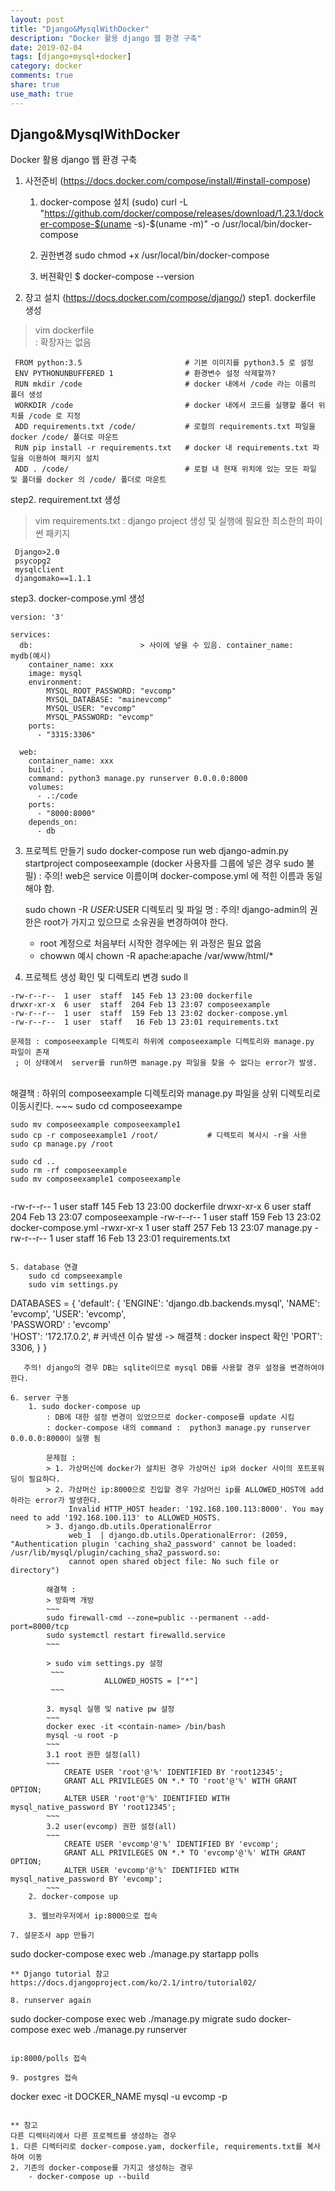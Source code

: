 ```yaml
---
layout: post
title: "Django&MysqlWithDocker"
description: "Docker 활용 django 웹 환경 구축"
date: 2019-02-04
tags: [django+mysql+docker]
category: docker
comments: true
share: true
use_math: true
---
```


## Django&MysqlWithDocker
Docker 활용 django 웹 환경 구축


1. 사전준비 (https://docs.docker.com/compose/install/#install-compose)
	1. docker-compose 설치
    (sudo) curl -L "https://github.com/docker/compose/releases/download/1.23.1/docker-compose-$(uname -s)-$(uname -m)" -o /usr/local/bin/docker-compose

	2. 권한변경
    sudo chmod +x /usr/local/bin/docker-compose

	3. 버젼확인
    $ docker-compose --version

2. 장고 설치
    (https://docs.docker.com/compose/django/)
step1. dockerfile 생성
> vim dockerfile   
: 확장자는 없음

~~~
 FROM python:3.5                       # 기본 이미지를 python3.5 로 설정
 ENV PYTHONUNBUFFERED 1                # 환경변수 설정 삭제할까?
 RUN mkdir /code                       # docker 내에서 /code 라는 이름의 폴더 생성
 WORKDIR /code                         # docker 내에서 코드를 실행할 폴더 위치를 /code 로 지정
 ADD requirements.txt /code/           # 로컬의 requirements.txt 파일을 docker /code/ 폴더로 마운트
 RUN pip install -r requirements.txt   # docker 내 requirements.txt 파일을 이용하여 패키지 설치
 ADD . /code/                          # 로컬 내 현재 위치에 있는 모든 파일 및 폴더를 docker 의 /code/ 폴더로 마운트
~~~

step2. requirement.txt 생성
> vim requirements.txt
   : django project 생성 및 실행에 필요한 최소한의 파이썬 패키지
~~~
 Django>2.0
 psycopg2
 mysqlclient
 djangomako==1.1.1
~~~

step3. docker-compose.yml 생성

~~~
version: '3'

services:
  db:                        > 사이에 넣을 수 있음. container_name: mydb(예시)
    container_name: xxx
    image: mysql
    environment:
        MYSQL_ROOT_PASSWORD: "evcomp"
        MYSQL_DATABASE: "mainevcomp"
        MYSQL_USER: "evcomp"
        MYSQL_PASSWORD: "evcomp"
    ports:
      - "3315:3306"

  web:
    container_name: xxx
    build: .
    command: python3 manage.py runserver 0.0.0.0:8000
    volumes:
      - .:/code
    ports:
      - "8000:8000"
    depends_on:
      - db
~~~

3. 프로젝트 만들기
    sudo docker-compose run web django-admin.py startproject composeexample (docker 사용자를 그룹에 넣은 경우 sudo 불필)
    : 주의! web은 service 이름이며 docker-compose.yml 에 적힌 이름과 동일해야 함.

    sudo chown -R $USER:$USER 디렉토리 및 파일 명
    : 주의! django-admin의 권한은 root가 가지고 있으므로 소유권을 변경하여야 한다.
     - root 계정으로 처음부터 시작한 경우에는 위 과정은 필요 없음
     - chowwn 예시 chown -R apache:apache /var/www/html/*
     
4. 프로젝트 생성 확인 및 디렉토리 변경
    sudo ll
~~~
-rw-r--r--  1 user  staff  145 Feb 13 23:00 dockerfile
drwxr-xr-x  6 user  staff  204 Feb 13 23:07 composeexample
-rw-r--r--  1 user  staff  159 Feb 13 23:02 docker-compose.yml
-rw-r--r--  1 user  staff   16 Feb 13 23:01 requirements.txt
~~~

    문제점 : composeexample 디렉토리 하위에 composeexample 디렉토리와 manage.py 파일이 존재
     ; 이 상태에서  server를 run하면 manage.py 파일을 찾을 수 없다는 error가 발생.
<br>
    해결책 : 하위의 composeexample 디렉토리와 manage.py 파일을 상위 디렉토리로 이동시킨다.
~~~
    sudo cd composeexampe

    sudo mv composeexample composeexample1
    sudo cp -r composeexample1 /root/           # 디렉토리 복사시 -r을 사용
    sudo cp manage.py /root

    sudo cd ..
    sudo rm -rf composeexample
    sudo mv composeexample1 composeexample
~~~
~~~
-rw-r--r--  1 user  staff  145 Feb 13 23:00 dockerfile
drwxr-xr-x  6 user  staff  204 Feb 13 23:07 composeexample
-rw-r--r--  1 user  staff  159 Feb 13 23:02 docker-compose.yml
-rwxr-xr-x  1 user  staff  257 Feb 13 23:07 manage.py
-rw-r--r--  1 user  staff   16 Feb 13 23:01 requirements.txt
~~~

5. database 연결
    sudo cd compseexample
    sudo vim settings.py

~~~
DATABASES = {
    'default': {
        'ENGINE': 'django.db.backends.mysql',
        'NAME': 'evcomp',
        'USER': 'evcomp',                    
        'PASSWORD' : 'evcomp'                   
        'HOST': '172.17.0.2',                   # 커넥션 이슈 발생 -> 해결책 : docker inspect <container-name> 확인
        'PORT': 3306,
    }
}
~~~
   주의! django의 경우 DB는 sqlite이므로 mysql DB를 사용할 경우 설정을 변경하여야 한다.

6. server 구동
    1. sudo docker-compose up
        : DB에 대한 설정 변경이 있었으므로 docker-compose를 update 시킴
        : docker-compose 내의 command :  python3 manage.py runserver 0.0.0.0:8000이 실행 됨

        문제점 :
        > 1. 가상머신에 docker가 설치된 경우 가상머신 ip와 docker 사이의 포트포워딩이 필요하다.
        > 2. 가상머신 ip:8000으로 진입할 경우 가상머신 ip를 ALLOWED_HOST에 add하라는 error가 발생한다.
             Invalid HTTP_HOST header: '192.168.100.113:8000'. You may need to add '192.168.100.113' to ALLOWED_HOSTS.
        > 3. django.db.utils.OperationalError 
             web_1  | django.db.utils.OperationalError: (2059, "Authentication plugin 'caching_sha2_password' cannot be loaded: /usr/lib/mysql/plugin/caching_sha2_password.so: 
             cannot open shared object file: No such file or directory")
             
        해결책 :
        > 방화벽 개방
        ~~~
        sudo firewall-cmd --zone=public --permanent --add-port=8000/tcp
        sudo systemctl restart firewalld.service
        ~~~
        
        > sudo vim settings.py 설정
         ~~~
                     ALLOWED_HOSTS = ["*"]
         ~~~
         
        3. mysql 실행 및 native pw 설정
        ~~~
        docker exec -it <contain-name> /bin/bash
        mysql -u root -p
        ~~~
        3.1 root 권한 설정(all)
        ~~~ 
            CREATE USER 'root'@'%' IDENTIFIED BY 'root12345'; 
            GRANT ALL PRIVILEGES ON *.* TO 'root'@'%' WITH GRANT OPTION;
            ALTER USER 'root'@'%' IDENTIFIED WITH mysql_native_password BY 'root12345';
        ~~~       
        3.2 user(evcomp) 권한 설정(all)
        ~~~
            CREATE USER 'evcomp'@'%' IDENTIFIED BY 'evcomp'; 
            GRANT ALL PRIVILEGES ON *.* TO 'evcomp'@'%' WITH GRANT OPTION;
            ALTER USER 'evcomp'@'%' IDENTIFIED WITH mysql_native_password BY 'evcomp';
        ~~~
    2. docker-compose up

    3. 웹브라우저에서 ip:8000으로 접속

7. 설문조사 app 만들기
~~~
sudo docker-compose exec web ./manage.py startapp polls
~~~
** Django tutorial 참고 https://docs.djangoproject.com/ko/2.1/intro/tutorial02/

8. runserver again
~~~
sudo docker-compose exec web ./manage.py migrate
sudo docker-compose exec web ./manage.py runserver
~~~

ip:8000/polls 접속

9. postgres 접속
~~~
docker exec -it DOCKER_NAME mysql -u evcomp -p
~~~

** 참고
다른 디렉터리에서 다른 프로젝트를 생성하는 경우
1. 다른 디렉터리로 docker-compose.yam, dockerfile, requirements.txt를 복사하여 이동
2. 기존의 docker-compose를 가지고 생성하는 경우
    - docker-compose up --build
